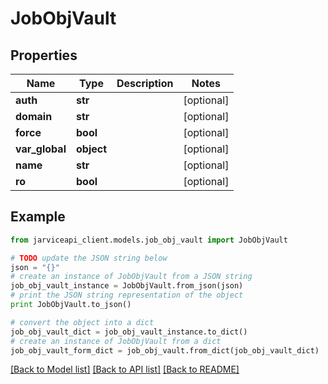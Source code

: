 # JobObjVault


## Properties
Name | Type | Description | Notes
------------ | ------------- | ------------- | -------------
**auth** | **str** |  | [optional] 
**domain** | **str** |  | [optional] 
**force** | **bool** |  | [optional] 
**var_global** | **object** |  | [optional] 
**name** | **str** |  | [optional] 
**ro** | **bool** |  | [optional] 

## Example

```python
from jarviceapi_client.models.job_obj_vault import JobObjVault

# TODO update the JSON string below
json = "{}"
# create an instance of JobObjVault from a JSON string
job_obj_vault_instance = JobObjVault.from_json(json)
# print the JSON string representation of the object
print JobObjVault.to_json()

# convert the object into a dict
job_obj_vault_dict = job_obj_vault_instance.to_dict()
# create an instance of JobObjVault from a dict
job_obj_vault_form_dict = job_obj_vault.from_dict(job_obj_vault_dict)
```
[[Back to Model list]](../README.md#documentation-for-models) [[Back to API list]](../README.md#documentation-for-api-endpoints) [[Back to README]](../README.md)


